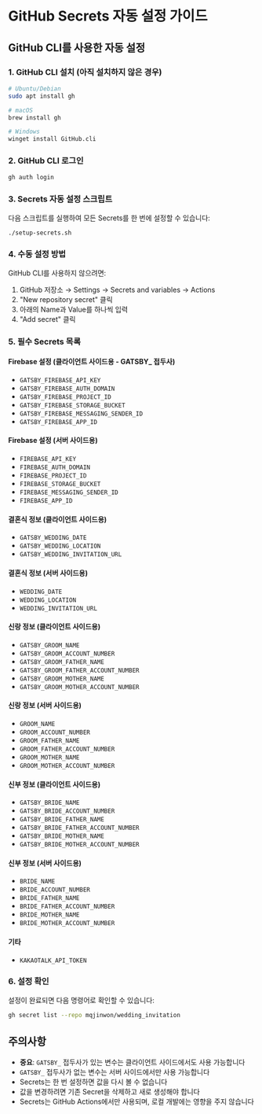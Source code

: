 # GitHub Secrets 자동 설정 가이드

## GitHub CLI를 사용한 자동 설정

### 1. GitHub CLI 설치 (아직 설치하지 않은 경우)

```bash
# Ubuntu/Debian
sudo apt install gh

# macOS
brew install gh

# Windows
winget install GitHub.cli
```

### 2. GitHub CLI 로그인

```bash
gh auth login
```

### 3. Secrets 자동 설정 스크립트

다음 스크립트를 실행하여 모든 Secrets를 한 번에 설정할 수 있습니다:

```bash
./setup-secrets.sh
```

### 4. 수동 설정 방법

GitHub CLI를 사용하지 않으려면:

1. GitHub 저장소 → Settings → Secrets and variables → Actions
2. "New repository secret" 클릭
3. 아래의 Name과 Value를 하나씩 입력
4. "Add secret" 클릭

### 5. 필수 Secrets 목록

#### Firebase 설정 (클라이언트 사이드용 - GATSBY_ 접두사)
- `GATSBY_FIREBASE_API_KEY`
- `GATSBY_FIREBASE_AUTH_DOMAIN`
- `GATSBY_FIREBASE_PROJECT_ID`
- `GATSBY_FIREBASE_STORAGE_BUCKET`
- `GATSBY_FIREBASE_MESSAGING_SENDER_ID`
- `GATSBY_FIREBASE_APP_ID`

#### Firebase 설정 (서버 사이드용)
- `FIREBASE_API_KEY`
- `FIREBASE_AUTH_DOMAIN`
- `FIREBASE_PROJECT_ID`
- `FIREBASE_STORAGE_BUCKET`
- `FIREBASE_MESSAGING_SENDER_ID`
- `FIREBASE_APP_ID`

#### 결혼식 정보 (클라이언트 사이드용)
- `GATSBY_WEDDING_DATE`
- `GATSBY_WEDDING_LOCATION`
- `GATSBY_WEDDING_INVITATION_URL`

#### 결혼식 정보 (서버 사이드용)
- `WEDDING_DATE`
- `WEDDING_LOCATION`
- `WEDDING_INVITATION_URL`

#### 신랑 정보 (클라이언트 사이드용)
- `GATSBY_GROOM_NAME`
- `GATSBY_GROOM_ACCOUNT_NUMBER`
- `GATSBY_GROOM_FATHER_NAME`
- `GATSBY_GROOM_FATHER_ACCOUNT_NUMBER`
- `GATSBY_GROOM_MOTHER_NAME`
- `GATSBY_GROOM_MOTHER_ACCOUNT_NUMBER`

#### 신랑 정보 (서버 사이드용)
- `GROOM_NAME`
- `GROOM_ACCOUNT_NUMBER`
- `GROOM_FATHER_NAME`
- `GROOM_FATHER_ACCOUNT_NUMBER`
- `GROOM_MOTHER_NAME`
- `GROOM_MOTHER_ACCOUNT_NUMBER`

#### 신부 정보 (클라이언트 사이드용)
- `GATSBY_BRIDE_NAME`
- `GATSBY_BRIDE_ACCOUNT_NUMBER`
- `GATSBY_BRIDE_FATHER_NAME`
- `GATSBY_BRIDE_FATHER_ACCOUNT_NUMBER`
- `GATSBY_BRIDE_MOTHER_NAME`
- `GATSBY_BRIDE_MOTHER_ACCOUNT_NUMBER`

#### 신부 정보 (서버 사이드용)
- `BRIDE_NAME`
- `BRIDE_ACCOUNT_NUMBER`
- `BRIDE_FATHER_NAME`
- `BRIDE_FATHER_ACCOUNT_NUMBER`
- `BRIDE_MOTHER_NAME`
- `BRIDE_MOTHER_ACCOUNT_NUMBER`

#### 기타
- `KAKAOTALK_API_TOKEN`

### 6. 설정 확인

설정이 완료되면 다음 명령어로 확인할 수 있습니다:

```bash
gh secret list --repo mqjinwon/wedding_invitation
```

## 주의사항

- **중요**: `GATSBY_` 접두사가 있는 변수는 클라이언트 사이드에서도 사용 가능합니다
- `GATSBY_` 접두사가 없는 변수는 서버 사이드에서만 사용 가능합니다
- Secrets는 한 번 설정하면 값을 다시 볼 수 없습니다
- 값을 변경하려면 기존 Secret을 삭제하고 새로 생성해야 합니다
- Secrets는 GitHub Actions에서만 사용되며, 로컬 개발에는 영향을 주지 않습니다

